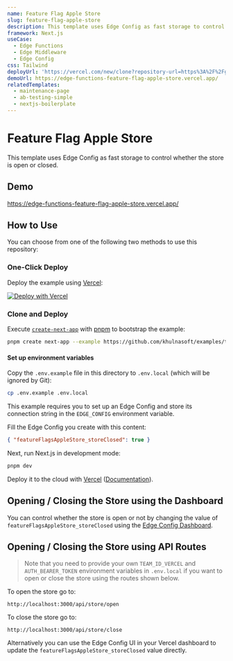 ```yaml
---
name: Feature Flag Apple Store
slug: feature-flag-apple-store
description: This template uses Edge Config as fast storage to control whether a store is open or closed.
framework: Next.js
useCase:
  - Edge Functions
  - Edge Middleware
  - Edge Config
css: Tailwind
deployUrl: 'https://vercel.com/new/clone?repository-url=https%3A%2F%2Fgithub.com%2Fvercel%2Fexamples%2Ftree%2Fmain%2Fedge-middleware%2Ffeature-flag-apple-store&project-name=feature-flag-apple-store&repo-name=feature-flag-apple-store&env=EDGE_CONFIG&edge-config-stores=%7B%22EDGE_CONFIG%22%3A%7B%22featureFlagsAppleStore_storeClosed%22%3Atrue%7D%7D'
demoUrl: https://edge-functions-feature-flag-apple-store.vercel.app/
relatedTemplates:
  - maintenance-page
  - ab-testing-simple
  - nextjs-boilerplate
---
```


# Feature Flag Apple Store

This template uses Edge Config as fast storage to control whether the store is open or closed.

## Demo

https://edge-functions-feature-flag-apple-store.vercel.app/

## How to Use

You can choose from one of the following two methods to use this repository:

### One-Click Deploy

Deploy the example using [Vercel](https://vercel.com?utm_source=github&utm_medium=readme&utm_campaign=vercel-examples):

[![Deploy with Vercel](https://vercel.com/button)](https://vercel.com/new/clone?repository-url=https%3A%2F%2Fgithub.com%2Fvercel%2Fexamples%2Ftree%2Fmain%2Fedge-middleware%2Ffeature-flag-apple-store&project-name=feature-flag-apple-store&repo-name=feature-flag-apple-store&env=EDGE_CONFIG&edge-config-stores=%7B%22EDGE_CONFIG%22%3A%7B%22featureFlagsAppleStore_storeClosed%22%3Atrue%7D%7D)

### Clone and Deploy

Execute [`create-next-app`](https://github.com/khulnasoft/next.js/tree/canary/packages/create-next-app) with [pnpm](https://pnpm.io/installation) to bootstrap the example:

```bash
pnpm create next-app --example https://github.com/khulnasoft/examples/tree/main/edge-middleware/feature-flag-apple-store
```

#### Set up environment variables

Copy the `.env.example` file in this directory to `.env.local` (which will be ignored by Git):

```bash
cp .env.example .env.local
```

This example requires you to set up an Edge Config and store its connection string in the `EDGE_CONFIG` environment variable.

Fill the Edge Config you create with this content:

```json
{ "featureFlagsAppleStore_storeClosed": true }
```

Next, run Next.js in development mode:

```bash
pnpm dev
```

Deploy it to the cloud with [Vercel](https://vercel.com/new?utm_source=github&utm_medium=readme&utm_campaign=edge-middleware-eap) ([Documentation](https://nextjs.org/docs/deployment)).

## Opening / Closing the Store using the Dashboard

You can control whether the store is open or not by changing the value of `featureFlagsAppleStore_storeClosed` using the [Edge Config Dashboard](https://vercel.com/docs/concepts/edge-network/edge-config/edge-config-dashboard#manage-edge-configs).

## Opening / Closing the Store using API Routes

> Note that you need to provide your own `TEAM_ID_VERCEL` and `AUTH_BEARER_TOKEN` environment variables in `.env.local` if you want to open or close the store using the routes shown below.

To open the store go to:

```
http://localhost:3000/api/store/open
```

To close the store go to:

```
http://localhost:3000/api/store/close
```

Alternatively you can use the Edge Config UI in your Vercel dashboard to update the `featureFlagsAppleStore_storeClosed` value directly.
